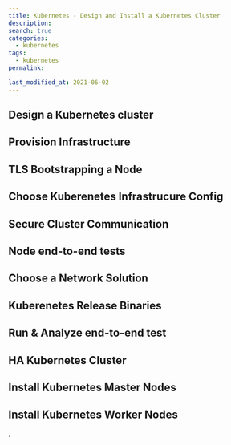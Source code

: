 ```yaml
---
title: Kubernetes - Design and Install a Kubernetes Cluster
description:
search: true
categories:
  - kubernetes
tags:
  - kubernetes
permalink:

last_modified_at: 2021-06-02
---
```



## Design a Kubernetes cluster


## Provision Infrastructure


## TLS Bootstrapping a Node


## Choose Kuberenetes Infrastrucure Config


## Secure Cluster Communication


## Node end-to-end tests


## Choose a Network Solution


## Kuberenetes Release Binaries


## Run & Analyze end-to-end test


## HA Kubernetes Cluster


## Install Kubernetes Master Nodes


## Install Kubernetes Worker Nodes



.
